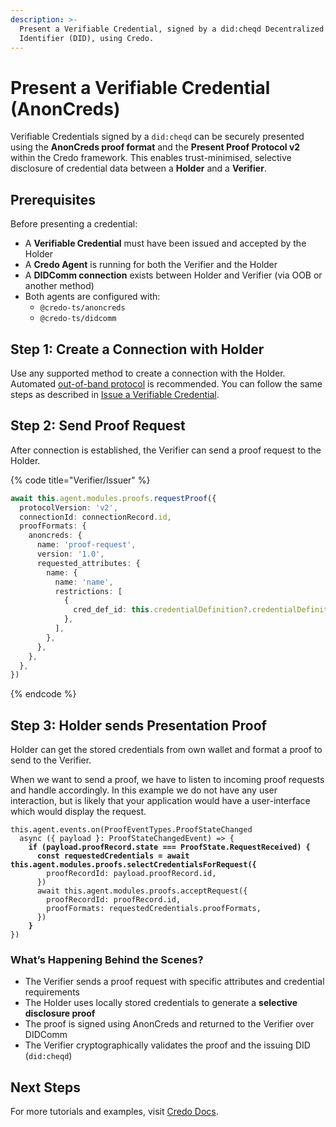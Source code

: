 ```yaml
---
description: >-
  Present a Verifiable Credential, signed by a did:cheqd Decentralized
  Identifier (DID), using Credo.
---
```


# Present a Verifiable Credential (AnonCreds)

Verifiable Credentials signed by a `did:cheqd` can be securely presented using the **AnonCreds proof format** and the **Present Proof Protocol v2** within the Credo framework. This enables trust-minimised, selective disclosure of credential data between a **Holder** and a **Verifier**.

## Prerequisites

Before presenting a credential:

* A **Verifiable Credential** must have been issued and accepted by the Holder
* A **Credo Agent** is running for both the Verifier and the Holder
* A **DIDComm connection** exists between Holder and Verifier (via OOB or another method)
* Both agents are configured with:
  * `@credo-ts/anoncreds`
  * `@credo-ts/didcomm`

## Step 1: Create a Connection with Holder

Use any supported method to create a connection with the Holder. Automated [out-of-band protocol](https://identity.foundation/didcomm-messaging/spec/#out-of-band-messages) is recommended. You can follow the same steps as described in [Issue a Verifiable Credential](issue-credential.md#step-1-create-a-connection-with-holder).

## Step 2: Send Proof Request

After connection is established, the Verifier can send a proof request to the Holder.

{% code title="Verifier/Issuer" %}
```typescript
await this.agent.modules.proofs.requestProof({
  protocolVersion: 'v2',
  connectionId: connectionRecord.id,
  proofFormats: {
    anoncreds: {
      name: 'proof-request',
      version: '1.0',
      requested_attributes: {
        name: {
          name: 'name',
          restrictions: [
            {
              cred_def_id: this.credentialDefinition?.credentialDefinitionId,
            },
          ],
        },
      },
    },
  },
})
```
{% endcode %}

## Step 3: Holder sends Presentation Proof

Holder can get the stored credentials from own wallet and format a proof to send to the Verifier.

When we want to send a proof, we have to listen to incoming proof requests and handle accordingly. In this example we do not have any user interaction, but is likely that your application would have a user-interface which would display the request.

<pre class="language-typescript" data-title="Holder"><code class="lang-typescript">this.agent.events.on(ProofEventTypes.ProofStateChanged
  async ({ payload }: ProofStateChangedEvent) => {
<strong>    if (payload.proofRecord.state === ProofState.RequestReceived) {
</strong><strong>      const requestedCredentials = await this.agent.modules.proofs.selectCredentialsForRequest({
</strong>        proofRecordId: payload.proofRecord.id,
      })
      await this.agent.modules.proofs.acceptRequest({
        proofRecordId: proofRecord.id,
        proofFormats: requestedCredentials.proofFormats,
      })
<strong>    }
</strong>})
</code></pre>

### What’s Happening Behind the Scenes?

* The Verifier sends a proof request with specific attributes and credential requirements
* The Holder uses locally stored credentials to generate a **selective disclosure proof**
* The proof is signed using AnonCreds and returned to the Verifier over DIDComm
* The Verifier cryptographically validates the proof and the issuing DID (`did:cheqd`)

## Next Steps

For more tutorials and examples, visit [Credo Docs](https://credo.js.org/guides).

